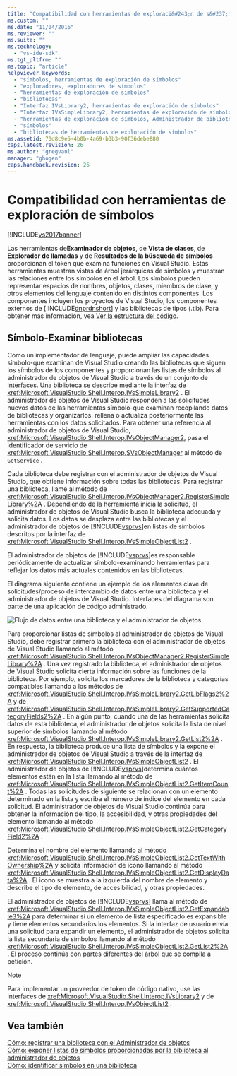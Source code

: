 ```yaml
---
title: "Compatibilidad con herramientas de exploraci&#243;n de s&#237;mbolos | Microsoft Docs"
ms.custom: ""
ms.date: "11/04/2016"
ms.reviewer: ""
ms.suite: ""
ms.technology: 
  - "vs-ide-sdk"
ms.tgt_pltfrm: ""
ms.topic: "article"
helpviewer_keywords: 
  - "símbolos, herramientas de exploración de símbolos"
  - "exploradores, exploradores de símbolos"
  - "herramientas de exploración de símbolos"
  - "bibliotecas"
  - "Interfaz IVsLibrary2, herramientas de exploración de símbolos"
  - "Interfaz IVsSimpleLibrary2, herramientas de exploración de símbolos"
  - "herramientas de exploración de símbolos, Administrador de bibliotecas"
  - "símbolos"
  - "bibliotecas de herramientas de exploración de símbolos"
ms.assetid: 70d8c9e5-4b0b-4a69-b3b3-90f36debe880
caps.latest.revision: 26
ms.author: "gregvanl"
manager: "ghogen"
caps.handback.revision: 26
---
```

# Compatibilidad con herramientas de exploraci&#243;n de s&#237;mbolos
[!INCLUDE[vs2017banner](../../code-quality/includes/vs2017banner.md)]

Las herramientas de**Examinador de objetos**, de **Vista de clases**, de **Explorador de llamadas** y de **Resultados de la búsqueda de símbolos** proporcionan el token que examina funciones en Visual Studio.  Estas herramientas muestran vistas de árbol jerárquicas de símbolos y muestran las relaciones entre los símbolos en el árbol.  Los símbolos pueden representar espacios de nombres, objetos, clases, miembros de clase, y otros elementos del lenguaje contenido en distintos componentes.  Los componentes incluyen los proyectos de Visual Studio, los componentes externos de [!INCLUDE[dnprdnshort](../../code-quality/includes/dnprdnshort_md.md)] y las bibliotecas de tipos \(.tlb\).  Para obtener más información, vea [Ver la estructura del código](../../ide/viewing-the-structure-of-code.md).  
  
## Símbolo\-Examinar bibliotecas  
 Como un implementador de lenguaje, puede ampliar las capacidades símbolo\-que examinan de Visual Studio creando las bibliotecas que siguen los símbolos de los componentes y proporcionan las listas de símbolos al administrador de objetos de Visual Studio a través de un conjunto de interfaces.  Una biblioteca se describe mediante la interfaz de <xref:Microsoft.VisualStudio.Shell.Interop.IVsSimpleLibrary2> .  El administrador de objetos de Visual Studio responden a las solicitudes nuevos datos de las herramientas símbolo\-que examinan recopilando datos de bibliotecas y organizarlos.  rellena o actualiza posteriormente las herramientas con los datos solicitados.  Para obtener una referencia al administrador de objetos de Visual Studio, <xref:Microsoft.VisualStudio.Shell.Interop.IVsObjectManager2>, pasa el identificador de servicio de <xref:Microsoft.VisualStudio.Shell.Interop.SVsObjectManager> al método de `GetService` .  
  
 Cada biblioteca debe registrar con el administrador de objetos de Visual Studio, que obtiene información sobre todas las bibliotecas.  Para registrar una biblioteca, llame al método de <xref:Microsoft.VisualStudio.Shell.Interop.IVsObjectManager2.RegisterSimpleLibrary%2A> .  Dependiendo de la herramienta inicia la solicitud, el administrador de objetos de Visual Studio busca la biblioteca adecuada y solicita datos.  Los datos se desplaza entre las bibliotecas y el administrador de objetos de [!INCLUDE[vsprvs](../../code-quality/includes/vsprvs_md.md)]en listas de símbolos descritos por la interfaz de <xref:Microsoft.VisualStudio.Shell.Interop.IVsSimpleObjectList2> .  
  
 El administrador de objetos de [!INCLUDE[vsprvs](../../code-quality/includes/vsprvs_md.md)]es responsable periódicamente de actualizar símbolo\-examinando herramientas para reflejar los datos más actuales contenidos en las bibliotecas.  
  
 El diagrama siguiente contiene un ejemplo de los elementos clave de solicitudes\/proceso de intercambio de datos entre una biblioteca y el administrador de objetos de Visual Studio.  Interfaces del diagrama son parte de una aplicación de código administrado.  
  
 ![Flujo de datos entre una biblioteca y el administrador de objetos](../../extensibility/internals/media/callbrowserdiagram.gif "CallBrowserDiagram")  
  
 Para proporcionar listas de símbolos al administrador de objetos de Visual Studio, debe registrar primero la biblioteca con el administrador de objetos de Visual Studio llamando al método <xref:Microsoft.VisualStudio.Shell.Interop.IVsObjectManager2.RegisterSimpleLibrary%2A> .  Una vez registrado la biblioteca, el administrador de objetos de Visual Studio solicita cierta información sobre las funciones de la biblioteca.  Por ejemplo, solicita los marcadores de la biblioteca y categorías compatibles llamando a los métodos de <xref:Microsoft.VisualStudio.Shell.Interop.IVsSimpleLibrary2.GetLibFlags2%2A> y de <xref:Microsoft.VisualStudio.Shell.Interop.IVsSimpleLibrary2.GetSupportedCategoryFields2%2A> .  En algún punto, cuando una de las herramientas solicita datos de esta biblioteca, el administrador de objetos solicita la lista de nivel superior de símbolos llamando al método <xref:Microsoft.VisualStudio.Shell.Interop.IVsSimpleLibrary2.GetList2%2A> .  En respuesta, la biblioteca produce una lista de símbolos y la expone el administrador de objetos de Visual Studio a través de la interfaz de <xref:Microsoft.VisualStudio.Shell.Interop.IVsSimpleObjectList2> .  El administrador de objetos de [!INCLUDE[vsprvs](../../code-quality/includes/vsprvs_md.md)]determina cuántos elementos están en la lista llamando al método de <xref:Microsoft.VisualStudio.Shell.Interop.IVsSimpleObjectList2.GetItemCount%2A> .  Todas las solicitudes de siguiente se relacionan con un elemento determinado en la lista y escriba el número de índice del elemento en cada solicitud.  El administrador de objetos de Visual Studio continúa para obtener la información del tipo, la accesibilidad, y otras propiedades del elemento llamando al método <xref:Microsoft.VisualStudio.Shell.Interop.IVsSimpleObjectList2.GetCategoryField2%2A> .  
  
 Determina el nombre del elemento llamando al método <xref:Microsoft.VisualStudio.Shell.Interop.IVsSimpleObjectList2.GetTextWithOwnership%2A> y solicita información de icono llamando al método <xref:Microsoft.VisualStudio.Shell.Interop.IVsSimpleObjectList2.GetDisplayData%2A> .  El icono se muestra a la izquierda del nombre de elemento y describe el tipo de elemento, de accesibilidad, y otras propiedades.  
  
 El administrador de objetos de [!INCLUDE[vsprvs](../../code-quality/includes/vsprvs_md.md)] llama al método de <xref:Microsoft.VisualStudio.Shell.Interop.IVsSimpleObjectList2.GetExpandable3%2A> para determinar si un elemento de lista especificado es expansible y tiene elementos secundarios los elementos.  Si la interfaz de usuario envía una solicitud para expandir un elemento, el administrador de objetos solicita la lista secundaria de símbolos llamando al método <xref:Microsoft.VisualStudio.Shell.Interop.IVsSimpleObjectList2.GetList2%2A> .  El proceso continúa con partes diferentes del árbol que se compila a petición.  
  
> [!NOTE]
>  Para implementar un proveedor de token de código nativo, use las interfaces de <xref:Microsoft.VisualStudio.Shell.Interop.IVsLibrary2> y de <xref:Microsoft.VisualStudio.Shell.Interop.IVsObjectList2> .  
  
## Vea también  
 [Cómo: registrar una biblioteca con el Administrador de objetos](../../extensibility/internals/how-to-register-a-library-with-the-object-manager.md)   
 [Cómo: exponer listas de símbolos proporcionadas por la biblioteca al administrador de objetos](../../extensibility/internals/how-to-expose-lists-of-symbols-provided-by-the-library-to-the-object-manager.md)   
 [Cómo: identificar símbolos en una biblioteca](../../extensibility/internals/how-to-identify-symbols-in-a-library.md)